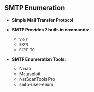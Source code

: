 ## SMTP Enumeration

- **Simple Mail Transfer Protocol**

- **SMTP Provides 3 built-in commands:**
  - `VRFY`
  - `EXPN`
  - `RCPT TO`

- **SMTP Enumeration Tools:**
  - Nmap
  - Metasploit
  - NetScanTools Pro
  - smtp-user-enum
